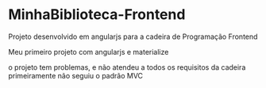 # MinhaBiblioteca-Frontend
Projeto desenvolvido em angularjs para a cadeira de Programação Frontend

Meu primeiro projeto com angularjs e materialize

o projeto tem problemas, e não atendeu a todos os requisitos da cadeira
primeiramente não seguiu o padrão MVC
